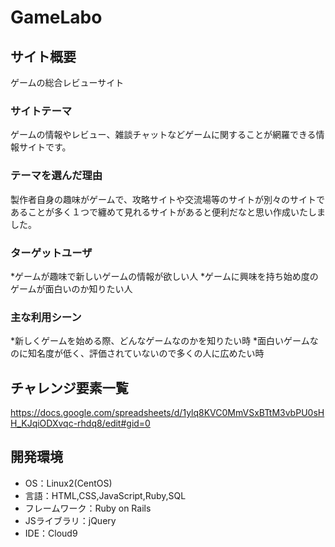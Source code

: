 # GameLabo

## サイト概要
ゲームの総合レビューサイト

### サイトテーマ
ゲームの情報やレビュー、雑談チャットなどゲームに関することが網羅できる情報サイトです。

### テーマを選んだ理由
製作者自身の趣味がゲームで、攻略サイトや交流場等のサイトが別々のサイトであることが多く１つで纏めて見れるサイトがあると便利だなと思い作成いたしました。

### ターゲットユーザ
*ゲームが趣味で新しいゲームの情報が欲しい人
*ゲームに興味を持ち始め度のゲームが面白いのか知りたい人

### 主な利用シーン
*新しくゲームを始める際、どんなゲームなのかを知りたい時
*面白いゲームなのに知名度が低く、評価されていないので多くの人に広めたい時

## チャレンジ要素一覧
<https://docs.google.com/spreadsheets/d/1ylq8KVC0MmVSxBTtM3vbPU0sHH_KJqiODXvqc-rhdq8/edit#gid=0>

## 開発環境
- OS：Linux2(CentOS)
- 言語：HTML,CSS,JavaScript,Ruby,SQL
- フレームワーク：Ruby on Rails
- JSライブラリ：jQuery
- IDE：Cloud9